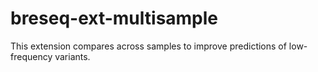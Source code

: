 # breseq-ext-multisample

This extension compares across samples to improve predictions of low-frequency variants.
